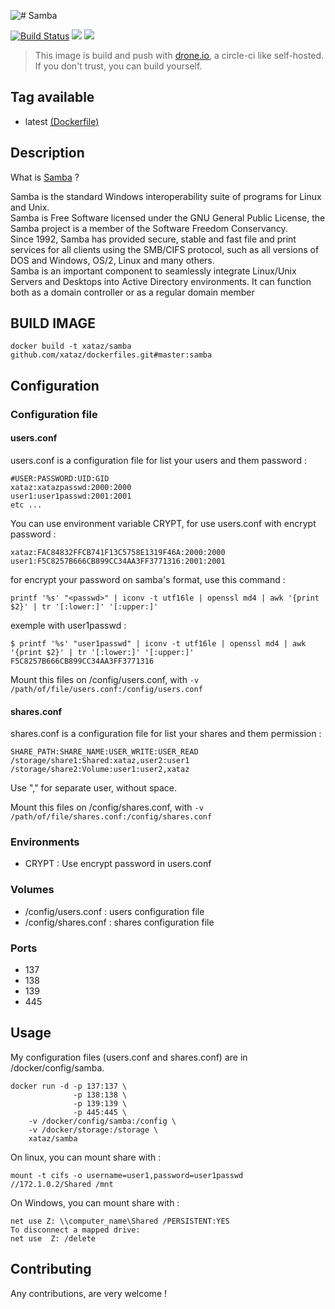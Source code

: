 ![# Samba](http://wiki.univention.de/images/6/6d/Logo_Samba.png)

[![Build Status](https://drone.xataz.net/api/badges/xataz/docker-samba/status.svg)](https://drone.xataz.net/xataz/docker-samba)
[![](https://images.microbadger.com/badges/image/xataz/samba.svg)](https://microbadger.com/images/xataz/samba "Get your own image badge on microbadger.com")
[![](https://images.microbadger.com/badges/version/xataz/samba.svg)](https://microbadger.com/images/xataz/samba "Get your own version badge on microbadger.com")

> This image is build and push with [drone.io](https://github.com/drone/drone), a circle-ci like self-hosted.
> If you don't trust, you can build yourself.

## Tag available
* latest [(Dockerfile)](https://github.com/xataz/dockerfiles/blob/master/samba/Dockerfile)

## Description
What is [Samba](https://www.samba.org/) ?

Samba is the standard Windows interoperability suite of programs for Linux and Unix.  
Samba is Free Software licensed under the GNU General Public License, the Samba project is a member of the Software Freedom Conservancy.  
Since 1992, Samba has provided secure, stable and fast file and print services for all clients using the SMB/CIFS protocol, such as all versions of DOS and Windows, OS/2, Linux and many others.  
Samba is an important component to seamlessly integrate Linux/Unix Servers and Desktops into Active Directory environments. It can function both as a domain controller or as a regular domain member  

## BUILD IMAGE

```shell
docker build -t xataz/samba github.com/xataz/dockerfiles.git#master:samba
```

## Configuration
### Configuration file
#### users.conf
users.conf is a configuration file for list your users and them password :
```shell
#USER:PASSWORD:UID:GID
xataz:xatazpasswd:2000:2000
user1:user1passwd:2001:2001
etc ...
```

You can use environment variable CRYPT, for use users.conf with encrypt password :
```shell
xataz:FAC84832FFCB741F13C5758E1319F46A:2000:2000
user1:F5C8257B666CB899CC34AA3FF3771316:2001:2001
```
for encrypt your password on samba's format, use this command :
```shell
printf '%s' "<passwd>" | iconv -t utf16le | openssl md4 | awk '{print $2}' | tr '[:lower:]' '[:upper:]'
```
exemple with user1passwd :
```shell
$ printf '%s' "user1passwd" | iconv -t utf16le | openssl md4 | awk '{print $2}' | tr '[:lower:]' '[:upper:]'
F5C8257B666CB899CC34AA3FF3771316
```

Mount this files on /config/users.conf, with `-v /path/of/file/users.conf:/config/users.conf`

#### shares.conf
shares.conf is a configuration file for list your shares and them permission :
```shell
SHARE_PATH:SHARE_NAME:USER_WRITE:USER_READ
/storage/share1:Shared:xataz,user2:user1
/storage/share2:Volume:user1:user2,xataz
```

Use "," for separate user, without space.

Mount this files on /config/shares.conf, with `-v /path/of/file/shares.conf:/config/shares.conf`

### Environments
* CRYPT : Use encrypt password in users.conf

### Volumes
* /config/users.conf : users configuration file
* /config/shares.conf : shares configuration file

### Ports
* 137
* 138
* 139
* 445

## Usage
My configuration files (users.conf and shares.conf) are in /docker/config/samba.
```shell
docker run -d -p 137:137 \
              -p 138:138 \
              -p 139:139 \
              -p 445:445 \
	-v /docker/config/samba:/config \ 
    -v /docker/storage:/storage \
	xataz/samba
```

On linux, you can mount share with :
```shell
mount -t cifs -o username=user1,password=user1passwd //172.1.0.2/Shared /mnt
```

On Windows, you can mount share with :
```shell
net use Z: \\computer_name\Shared /PERSISTENT:YES
To disconnect a mapped drive:
net use  Z: /delete
```

## Contributing
Any contributions, are very welcome !
